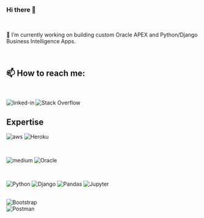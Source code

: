 ### Hi there 👋

<br>

🔭 I’m currently working on building custom Oracle APEX and Python/Django Business Intelligence Apps.

<br>

## 📫 How to reach me:

<br>

[<img align="left" alt="linked-in" src="https://img.shields.io/badge/linkedin-%230077B5.svg?&style=for-the-badge&logo=linkedin&logoColor=white" />](https://www.linkedin.com/in/christopher-etheridge-b04600164/) [<img align="left" alt="Stack Overflow" src="https://img.shields.io/badge/-Stackoverflow-FE7A16?style=for-the-badge&logo=stack-overflow&logoColor=white" />](https://stackoverflow.com/users/10654403/christopher)

<br>

## Expertise
<img alt="aws" src="https://img.shields.io/badge/Amazon%20AWS-%23232F3E?logo=amazon-aws&logoColor=white&style=for-the-badge" /> <img alt="Heroku" src="https://img.shields.io/badge/heroku-%23430098.svg?style=for-the-badge&logo=heroku&logoColor=white"/>

<br>

<img alt="medium" src="https://img.shields.io/badge/postgres-%23316192.svg?&style=for-the-badge&logo=postgresql&logoColor=white" /> <img alt="Oracle" src ="https://img.shields.io/badge/oracle-%23F00000.svg?style=for-the-badge&logo=oracle&logoColor=white" />

<br>

<img alt="Python" src="https://img.shields.io/badge/python-%2314354C.svg?style=for-the-badge&logo=python&logoColor=white"/> <img alt="Django" src="https://img.shields.io/badge/django-%23092E20.svg?style=for-the-badge&logo=django&logoColor=white"/> <img alt="Pandas" src="https://img.shields.io/badge/pandas-%23150458.svg?style=for-the-badge&logo=pandas&logoColor=white" /> <img  alt="Jupyter" src="https://img.shields.io/badge/Jupyter-%23F37626.svg?style=for-the-badge&logo=Jupyter&logoColor=white" />

<br>

<img alt="Bootstrap" src="https://img.shields.io/badge/bootstrap-%23563D7C.svg?style=for-the-badge&logo=bootstrap&logoColor=white"/>

<br>

<img  alt="Postman" src="https://img.shields.io/badge/Postman-FF6C37?style=for-the-badge&logo=postman&logoColor=red" />

<br>
